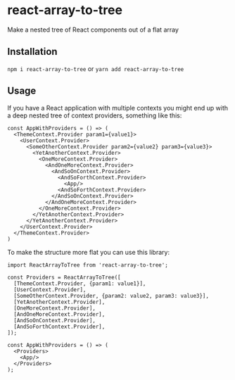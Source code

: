 # react-array-to-tree
Make a nested tree of React components out of a flat array

## Installation

`npm i react-array-to-tree` or `yarn add react-array-to-tree`

## Usage

If you have a React application with multiple contexts you might end up with
a deep nested tree of context providers, something like this:

```
const AppWithProviders = () => (
  <ThemeContext.Provider param1={value1}>
    <UserContext.Provider>
      <SomeOtherContext.Provider param2={value2} param3={value3}>
        <YetAnotherContext.Provider>
          <OneMoreContext.Provider>
            <AndOneMoreContext.Provider>
              <AndSoOnContext.Provider>
                <AndSoForthContext.Provider>
                  <App/>
                <AndSoForthContext.Provider>
              </AndSoOnContext.Provider>
            </AndOneMoreContext.Provider>
          </OneMoreContext.Provider>
        </YetAnotherContext.Provider>
      </YetAnotherContext.Provider>
    </UserContext.Provider>
  </ThemeContext.Provider>
)
```

To make the structure more flat you can use this library:

```
import ReactArrayToTree from 'react-array-to-tree';

const Providers = ReactArrayToTree([
  [ThemeContext.Provider, {param1: value1}],
  [UserContext.Provider],
  [SomeOtherContext.Provider, {param2: value2, param3: value3}],
  [YetAnotherContext.Provider],
  [OneMoreContext.Provider],
  [AndOneMoreContext.Provider],
  [AndSoOnContext.Provider],
  [AndSoForthContext.Provider],
]);

const AppWithProviders = () => (
  <Providers>
    <App/>
  </Providers>
);
```
